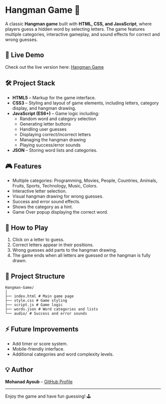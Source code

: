 # Hangman Game 🎯

A classic **Hangman game** built with **HTML, CSS, and JavaScript**, where players guess a hidden word by selecting letters. The game features multiple categories, interactive gameplay, and sound effects for correct and wrong guesses.

## 🔗 Live Demo

Check out the live version here: [Hangman Game](https://zlmohanadlz.github.io/Hangman-Game)

## 🛠️ Project Stack

-   **HTML5** – Markup for the game interface.
-   **CSS3** – Styling and layout of game elements, including letters, category display, and hangman drawing.
-   **JavaScript (ES6+)** – Game logic including:
    -   Random word and category selection
    -   Generating letter buttons
    -   Handling user guesses
    -   Displaying correct/incorrect letters
    -   Managing the hangman drawing
    -   Playing success/error sounds
-   **JSON** – Storing word lists and categories.

## 🎮 Features

-   Multiple categories: Programming, Movies, People, Countries, Animals, Fruits, Sports, Technology, Music, Colors.
-   Interactive letter selection.
-   Visual hangman drawing for wrong guesses.
-   Success and error sound effects.
-   Shows the category as a hint.
-   Game Over popup displaying the correct word.

## 🚀 How to Play

1. Click on a letter to guess.
2. Correct letters appear in their positions.
3. Wrong guesses add parts to the hangman drawing.
4. The game ends when all letters are guessed or the hangman is fully drawn.

## 📁 Project Structure

```
Hangman-Game/
│
├── index.html # Main game page
├── style.css # Game styling
├── script.js # Game logic
├── words.json # Word categories and lists
└── audio/ # Success and error sounds
```

## ⚡ Future Improvements

-   Add timer or score system.
-   Mobile-friendly interface.
-   Additional categories and word complexity levels.

## 💡 Author

**Mohanad Ayoub** – [GitHub Profile](https://github.com/zlmohanadlz)

---

Enjoy the game and have fun guessing! 🕹️
